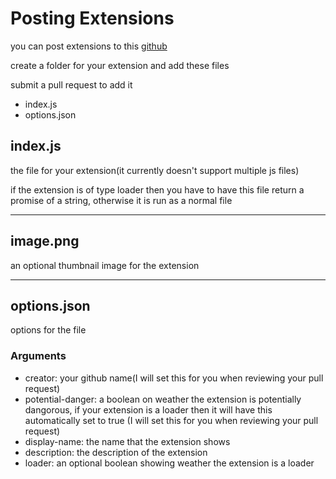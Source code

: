 # Posting Extensions
you can post extensions to this [github](https://github.com/chickencuber/PenguinBuilder_ExtensionGallery)

create a folder for your extension and add these files

submit a pull request to add it

* index.js
* options.json

## index.js
the file for your extension(it currently doesn't support multiple js files)

if the extension is of type loader then you have to have this file return a promise of a string, otherwise it is run as a normal file

___
## image.png
an optional thumbnail image for the extension

___

## options.json

options for the file

### Arguments

* creator: your github name(I will set this for you when reviewing your pull request)
* potential-danger: a boolean on weather the extension is potentially dangorous, if your extension is a loader then it will have this automatically set to true (I will set this for you when reviewing your pull request)
* display-name: the name that the extension shows
* description: the description of the extension
* loader: an optional boolean showing weather the extension is a loader
